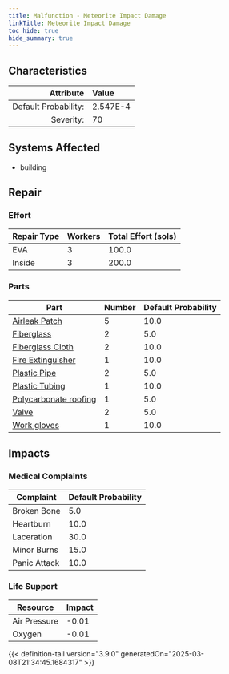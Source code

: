 ```yaml
---
title: Malfunction - Meteorite Impact Damage
linkTitle: Meteorite Impact Damage
toc_hide: true
hide_summary: true
---
```

<!-- This is generated by the MarsSim HelpGenertor, do not edit. -->

## Characteristics

| Attribute      | Value |
|--------:|:------|
|Default Probability:|2.547E-4|
|Severity:|70|

## Systems Affected 
- building

## Repair

### Effort
|Repair Type|Workers|Total Effort (sols)|
|---|---|---|
|EVA|3|100.0|
|Inside|3|200.0|

### Parts
|Part|Number|Default Probability|
|---|---|---|
|[Airleak Patch](/docs/definitions/part/airleak-patch)|5|10.0|
|[Fiberglass](/docs/definitions/part/fiberglass)|2|5.0|
|[Fiberglass Cloth](/docs/definitions/part/fiberglass-cloth)|2|10.0|
|[Fire Extinguisher](/docs/definitions/part/fire-extinguisher)|1|10.0|
|[Plastic Pipe](/docs/definitions/part/plastic-pipe)|2|5.0|
|[Plastic Tubing](/docs/definitions/part/plastic-tubing)|1|10.0|
|[Polycarbonate roofing](/docs/definitions/part/polycarbonate-roofing)|1|5.0|
|[Valve](/docs/definitions/part/valve)|2|5.0|
|[Work gloves](/docs/definitions/part/work-gloves)|1|10.0|

## Impacts

### Medical Complaints
|Complaint|Default Probability|
|---|---|
|Broken Bone|5.0|
|Heartburn|10.0|
|Laceration|30.0|
|Minor Burns|15.0|
|Panic Attack|10.0|

### Life Support
|Resource|Impact|
|---|---|
|Air Pressure|-0.01|
|Oxygen|-0.01|


{{< definition-tail version="3.9.0" generatedOn="2025-03-08T21:34:45.1684317" >}}

